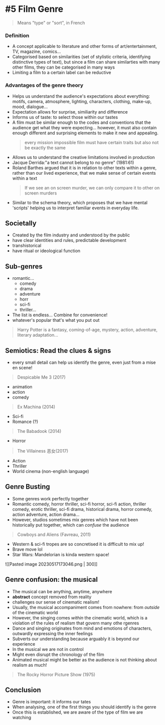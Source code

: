 # #5 Film Genre

> Means "type" or "sort", in French

### Definition
- A concept applicable to literature and other forms of art/entertainment, TV, magazine, comics...
- Categorised based on similarities (set of stylistic criteria, identifying distinctive types of text), but since a film can share similarties with many other films, they can be categorised in many ways
- Limiting a film to a certain label can be reductive

### Advantages of the genre theory
- Helps us understand the audience's expectations about everything: motifs, camera, atmosphere, lighting, characters, clothing, make-up, mood, dialogue...
- Expectation allows for surprise, similiarity and difference
- Informs us of taste: to select those within our tastes
- A film must be similar enough to the codes and conventions that the audience get what they were expecting... however, it must also contain enough different and surprising elements to make it new and appealing.
	> every mission impossible film must have certain traits but also not be exactly the same
- Allows us to understand the creative limitations involved in production
- Jacque Derrida:"a text cannot belong to no genre" (1981:61)
- Roland Barthes argued that it is in relation to other texts within a genre, rather than our lived experience, that we make sense of certain events within a text
	> If we see an on screen murder, we can only compare it to other on screen murders
- Similar to the schema theory, which proposes that we have mental 'scripts' helping us to interpret familiar events in everyday life.

## Societally
- Created by the film industry and understood by the public
- have clear identities and rules, predictable development 
- transhistorical
- have ritual or ideological function

## Sub-genres
- romantic...
	- comedy
	- drama
	- adventure
	- horr
	- sci-fi
	- thriller...
- The list is endless... Combine for convenience!
- whatever's popular that's what you put out
> Harry Potter is a fantasy, coming-of-age, mystery, action, adventure, literary adaptation...

## Semiotics: Read the clues & signs
- every small detail can help us identify the genre, even just from a mise en scene!

> Despicable Me 3 (2017)
- animation
- action
- comedy

>Ex Machina (2014)
- Sci-fi
- Romance (?)

>The Babadook (2014)
- Horror

> The Villainess 恶女(2017)
- Action
- Thriller
- World cinema (non-english language)

## Genre Busting

- Some genres work perfectly together
- Romantic comedy, horror thriller, sci-fi horror, sci-fi action, thriller comedy, erotic thriller, sci-fi drama, historical drama, horror comedy, action adventure, action drama...
- However, studios sometimes mix genres which have not been historically put together, which can *confuse* the audience
> Cowboys and Aliens (Favreau, 2011)
- Western & sci-fi tropes are so concretised it is difficult to mix up!
- Brave move lol
- Star Wars: Mandelorian is kinda western space!

![[Pasted image 20230517173046.png | 300]]

## Genre confusion: the musical
- The musical can be anything, anytime, anywhere
- **abstract** concept removed from reality
- challenges our sense of cinematic realism!
- Usually, the musical accompaniment comes from nowhere: from *outside* of the cinematic world
- However, the singing comes *within* the cinematic world, which is a violation of the rules of realism that govern many othe rgenres
- Dance and singing originates from mind and emotions of characters, outwardly expressing the inner feelings
- Subverts our understanding because arguably it is beyond our experience
- In the musical we are not in control
- Might even disrupt the chronology of the film
- Animated musical might be better as the audience is not thinking about realism as much!

> The Rocky Horror Picture Show (1975)

## Conclusion
- Genre is important: it informs our tates
- When analysing, one of the first things you should identify is the genre
- Once this is established, we are aware of the type of film we are watching
